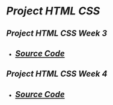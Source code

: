 # _Project HTML CSS_

## _Project HTML CSS Week 3_
- ## _[Source Code](https://github.com/krrishmittal/FSJS2.0/tree/main/HTML%20and%20CSS%20Assignment/Week%2003)_

## _Project HTML CSS Week 4_

- ## _[Source Code]()_